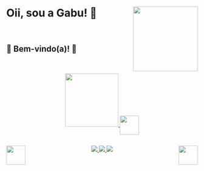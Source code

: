 
<div align="left">
   <div>
    <img align="right"height="170" width="170"src="https://user-images.githubusercontent.com/44330034/154061980-1e14bb39-690d-45ac-9af3-f18094d17299.gif">
   </div>
  <h1>Oii, sou a Gabu! 💖</h1></br>
  <h2>🍓 Bem-vindo(a)! 🍓</h2></br></br>
</div>


<div align="center">
  <a href="https://github.com/g4bh">
  <img height="140em" src="https://github-readme-stats.vercel.app/api/top-langs/?username=g4bh&layout=compact&theme=aura_dark"/>
  <img align="center" height="50" width="50"src="https://user-images.githubusercontent.com/44330034/154101013-536a0bdf-4c71-406d-b9e6-26fb18f2da16.png">
 </div>  
 
  
  <div align="center">
    <div>
    <img align="right"height="50" width="50"src="https://user-images.githubusercontent.com/44330034/154101013-536a0bdf-4c71-406d-b9e6-26fb18f2da16.png">
  </div>
  
  <div>
    <img align="left"height="50" width="50"src="https://user-images.githubusercontent.com/44330034/154101013-536a0bdf-4c71-406d-b9e6-26fb18f2da16.png"
  </div>
  </div>
  
## 
  
  <div> 
    <img src="https://img.shields.io/badge/HTML5-E34F26?style=for-the-badge&logo=html5&logoColor=white" target="_blank">
    <img src="https://img.shields.io/badge/CSS3-1572B6?style=for-the-badge&logo=css3&logoColor=white" target="_blank">
     <img src="https://img.shields.io/badge/Python-3776AB?style=for-the-badge&logo=python&logoColor=white" target="_blank">
  </div>
